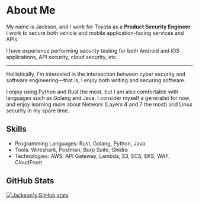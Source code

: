 # About Me

My name is Jackson, and I work for Toyota as a **Product Security Engineer**. I work to secure both vehicle and mobile application-facing services and APIs.

I have experience performing security testing for both Android and iOS applications, API security, cloud security, etc.

---

Hollistically, I'm interested in the intersection between cyber security and software engineering—that is, I enjoy both writing and securing software.

I enjoy using Python and Rust the most, but I am also comfortable with languages such as Golang and Java. I consider myself a generalist for now, and enjoy learning more about Network (Layers 4 and 7 the most) and Linux security in my spare time.

## Skills

- Programming Languages: Rust, Golang, Python, Java
- Tools: Wireshark, Postman, Burp Suite, Ghidra
- Technologies: AWS: API Gateway, Lambda, S3, ECS, EKS, WAF, CloudFront

## GitHub Stats
[![Jackson's GitHub stats](https://github-readme-stats.vercel.app/api?username=Jackscalibur)](https://github.com/Jackscalibur/github-readme-stats)
